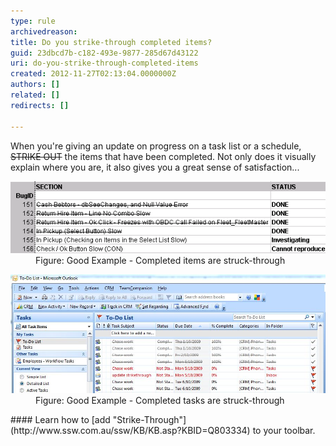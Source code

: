 ```yaml
---
type: rule
archivedreason: 
title: Do you strike-through completed items?
guid: 23dbcd7b-c182-493e-9877-285d67d43122
uri: do-you-strike-through-completed-items
created: 2012-11-27T02:13:04.0000000Z
authors: []
related: []
redirects: []

---
```


When you're giving an update on progress on a task list or a schedule, ~~STRIKE OUT~~ the items that have been completed. Not only does it visually explain where you are, it also gives you a great sense of satisfaction...

<!--endintro-->
<dl class="goodImage"><dt><img src="../../assets/StrikeThrough.gif" alt="Strike Through"></dt>
<dd>Figure: Good Example - Completed items are struck-through</dd></dl><dl class="goodImage"><dt><img src="../../assets/OutlookTaskList.JPG" alt="Strike Through in Outlook"></dt>
<dd>Figure: Good Example - Completed tasks are struck-through</dd></dl>
#### Learn how to [add "Strike-Through"](http://www.ssw.com.au/ssw/KB/KB.asp?KBID=Q803334) to your toolbar.
